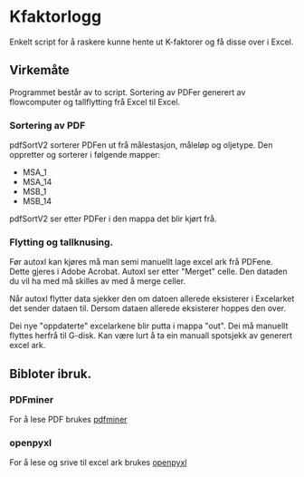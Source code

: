 # Kfaktorlogg

Enkelt script for å raskere kunne hente ut K-faktorer og få disse over i Excel.

## Virkemåte

Programmet består av to script. Sortering av PDFer generert av flowcomputer og tallflytting frå Excel til Excel. 

### Sortering av PDF

pdfSortV2 sorterer PDFen ut frå målestasjon, måleløp og oljetype. Den oppretter og sorterer i følgende mapper:

- MSA\_1
- MSA\_14
- MSB\_1
- MSB\_14

pdfSortV2 ser etter PDFer i den mappa det blir kjørt frå. 

### Flytting og tallknusing.

Før autoxl kan kjøres må man semi manuellt lage excel ark frå PDFene. Dette gjeres i Adobe Acrobat. Autoxl ser etter "Merget" celle. Den dataden du vil ha med må skilles av med å merge celler. 

Når autoxl flytter data sjekker den om datoen allerede eksisterer i Excelarket det sender dataen til. Dersom dataen allerede eksisterer hoppes den over. 

Dei nye "oppdaterte" excelarkene blir putta i mappa "out". Dei må manuellt flyttes herfrå til G-disk. Kan være lurt å ta ein manuall spotsjekk av generert excel ark. 

## Bibloter ibruk.

### PDFminer

For å lese PDF brukes [pdfminer](pypi.org/project/pdfminer)

### openpyxl 

For å lese og srive til excel ark brukes [openpyxl](https://openpyxl.readthedocs.io/en/stable/#)

